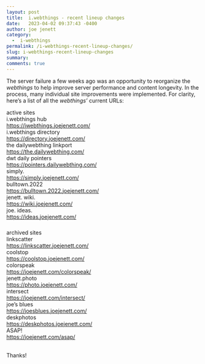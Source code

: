 ```yaml
---
layout: post
title:  i.webthings - recent lineup changes
date:   2023-04-02 09:37:43 -0400
author: joe jenett
category:
  -  i-webthings
permalink: /i-webthings-recent-lineup-changes/
slug: i-webthings-recent-lineup-changes
summary: 
comments: true
---
```

<p>The server failure a few weeks ago was an opportunity to reorganize the <em>webthings</em> to help improve server performance and content longevity. In the process, many individual site improvements were implemented. For clarity, here’s a list of all the <em>webthings’</em> current URLs:</p>
<div id="tabletop">
<div class="headerow">
<div class="headercell">
active sites
</div>
</div>
<div class="grouper">
<div class="record">
<div class="cell">
i.webthings hub
</div>
<div class="cell">
<a href="https://iwebthings.joejenett.com/">https://iwebthings.joejenett.com/</a>
</div>
</div>
<div class="record">
<div class="cell">
i.webthings directory
</div>
<div class="cell">
<a href="https://directory.joejenett.com/">https://directory.joejenett.com/</a>
</div>
</div>
<div class="record">
<div class="cell">
the dailywebthing linkport
</div>
<div class="cell">
<a href="https://the.dailywebthing.com/">https://the.dailywebthing.com/</a>
</div>
</div>
<div class="record">
<div class="cell">
dwt daily pointers
</div>
<div class="cell">
<a href="https://pointers.dailywebthing.com/">https://pointers.dailywebthing.com/</a>
</div>
</div>
<div class="record">
<div class="cell">
simply.
</div>
<div class="cell">
<a href="https://simply.joejenett.com/">https://simply.joejenett.com/</a>
</div>
</div>
<div class="record">
<div class="cell">
bulltown.2022
</div>
<div class="cell">
<a href="https://bulltown.2022.joejenett.com/">https://bulltown.2022.joejenett.com/</a>
</div>
</div>
<div class="record">
<div class="cell">
jenett. wiki.
</div>
<div class="cell">
<a href="https://wiki.joejenett.com/">https://wiki.joejenett.com/</a>
</div>
</div>
<div class="record">
<div class="cell">
joe. ideas.
</div>
<div class="cell">
<a href="https://ideas.joejenett.com/">https://ideas.joejenett.com/</a>
</div>
</div>
</div>
<div class="headerow">
<div class="headercell" style="padding-top:24px;">
archived sites
</div>
</div>
<div class="grouper">
<div class="record">
<div class="cell">
linkscatter
</div>
<div class="cell">
<a href="https://linkscatter.joejenett.com/">https://linkscatter.joejenett.com/</a>
</div>
</div>
<div class="record">
<div class="cell">
coolstop
</div>
<div class="cell">
<a href="https://coolstop.joejenett.com/">https://coolstop.joejenett.com/</a>
</div>
</div>
<div class="record">
<div class="cell">
colorspeak
</div>
<div class="cell">
<a href="https://joejenett.com/colorspeak/">https://joejenett.com/colorspeak/</a>
</div>
</div>
<div class="record">
<div class="cell">
jenett.photo
</div>
<div class="cell">
<a href="https://photo.joejenett.com/">https://photo.joejenett.com/</a>
</div>
</div>
<div class="record">
<div class="cell">
intersect
</div>
<div class="cell">
<a href="https://joejenett.com/intersect/">https://joejenett.com/intersect/</a>
</div>
</div>
<div class="record">
<div class="cell">
joe’s blues
</div>
<div class="cell">
<a href="https://joesblues.joejenett.com/">https://joesblues.joejenett.com/</a>
</div>
</div>
<div class="record">
<div class="cell">
deskphotos
</div>
<div class="cell">
<a href="https://deskphotos.joejenett.com/">https://deskphotos.joejenett.com/</a>
</div>
</div>
<div class="record">
<div class="cell">
ASAP!
</div>
<div class="cell">
<a href="https://joejenett.com/asap/">https://joejenett.com/asap/</a>
</div>
</div>
</div>
</div>

<p><br>Thanks!</p>





<a href="https://brid.gy/publish/mastodon"></a>